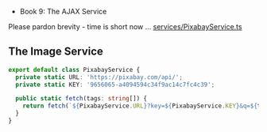 - Book 9: The AJAX Service

Please pardon brevity - time is short now ...
[services/PixabayService.ts](#The-Image-Service "save:")


## The Image Service

```ts
export default class PixabayService {
  private static URL: 'https://pixabay.com/api/';
  private static KEY: '9656065-a4094594c34f9ac14c7fc4c39';

  public static fetch(tags: string[]) {
    return fetch(`${PixabayService.URL}?key=${PixabayService.KEY}&q=${tags.join('+')}&image_type=photo`);
  }
}

```
